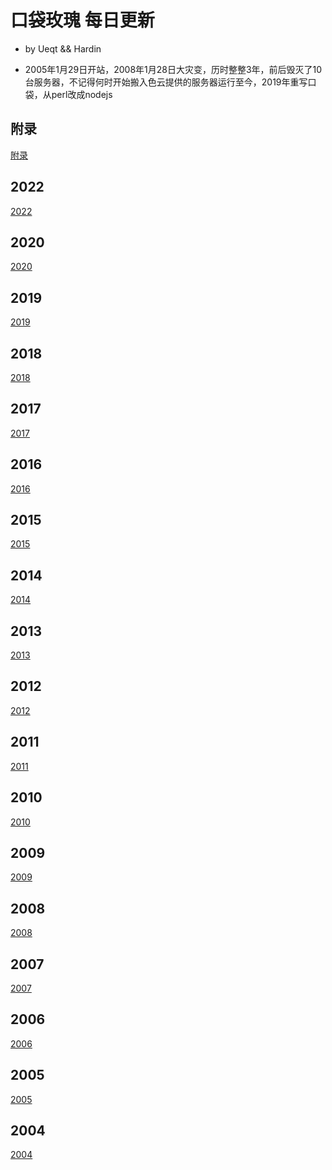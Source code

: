 # 口袋玫瑰 每日更新

- by Ueqt && Hardin

* 2005年1月29日开站，2008年1月28日大灾变，历时整整3年，前后毁灭了10台服务器，不记得何时开始搬入色云提供的服务器运行至今，2019年重写口袋，从perl改成nodejs

## 附录

[附录](appendix.md)

## 2022

[2022](2022.md)

## 2020

[2020](2020.md)

## 2019

[2019](2019.md)

## 2018

[2018](2018.md)

## 2017

[2017](2017.md)

## 2016

[2016](2016.md)

## 2015

[2015](2015.md)

## 2014

[2014](2014.md)

## 2013

[2013](2013.md)

## 2012

[2012](2012.md)

## 2011

[2011](2011.md)

## 2010

[2010](2010.md)

## 2009

[2009](2009.md)

## 2008

[2008](2008.md)

## 2007

[2007](2007.md)

## 2006

[2006](2006.md)

## 2005

[2005](2005.md)

## 2004

[2004](2004.md)
